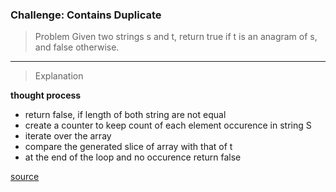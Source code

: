 ### Challenge: Contains Duplicate

> Problem
Given two strings s and t, return true if t is an anagram of s, and false otherwise.
___

> Explanation

**thought process**

- return false, if length of both string are not equal
- create a counter to keep count of each element occurence in string S
- iterate over the array
- compare the generated slice of array with that of t
- at the end of the loop and no occurence return false


[source](https://leetcode.com/problems/valid-anagram/)
